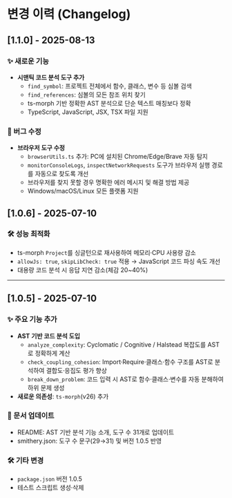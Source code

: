 # 변경 이력 (Changelog)

## [1.1.0] - 2025-08-13
### ✨ 새로운 기능
- **시맨틱 코드 분석 도구 추가**
  - `find_symbol`: 프로젝트 전체에서 함수, 클래스, 변수 등 심볼 검색
  - `find_references`: 심볼의 모든 참조 위치 찾기
  - ts-morph 기반 정확한 AST 분석으로 단순 텍스트 매칭보다 정확
  - TypeScript, JavaScript, JSX, TSX 파일 지원

### 🐛 버그 수정
- **브라우저 도구 수정**
  - `browserUtils.ts` 추가: PC에 설치된 Chrome/Edge/Brave 자동 탐지
  - `monitorConsoleLogs`, `inspectNetworkRequests` 도구가 브라우저 실행 경로를 자동으로 찾도록 개선
  - 브라우저를 찾지 못할 경우 명확한 에러 메시지 및 해결 방법 제공
  - Windows/macOS/Linux 모든 플랫폼 지원

## [1.0.6] - 2025-07-10
### 🛠️ 성능 최적화
- ts-morph `Project`를 싱글턴으로 재사용하여 메모리·CPU 사용량 감소
- `allowJs: true`, `skipLibCheck: true` 적용 → JavaScript 코드 파싱 속도 개선
- 대용량 코드 분석 시 응답 지연 감소(체감 20~40%)

---

## [1.0.5] - 2025-07-10
### ✨ 주요 기능 추가
- **AST 기반 코드 분석 도입**
  - `analyze_complexity`: Cyclomatic / Cognitive / Halstead 복잡도를 AST로 정확하게 계산
  - `check_coupling_cohesion`: Import·Require·클래스·함수 구조를 AST로 분석하여 결합도·응집도 평가 향상
  - `break_down_problem`: 코드 입력 시 AST로 함수·클래스·변수를 자동 분해하여 하위 문제 생성
- **새로운 의존성**: `ts-morph`(v26) 추가

### 📝 문서 업데이트
- README: AST 기반 분석 기능 소개, 도구 수 31개로 업데이트
- smithery.json: 도구 수 문구(29→31) 및 버전 1.0.5 반영

### 🛠️ 기타 변경
- `package.json` 버전 1.0.5
- 테스트 스크립트 생성·삭제